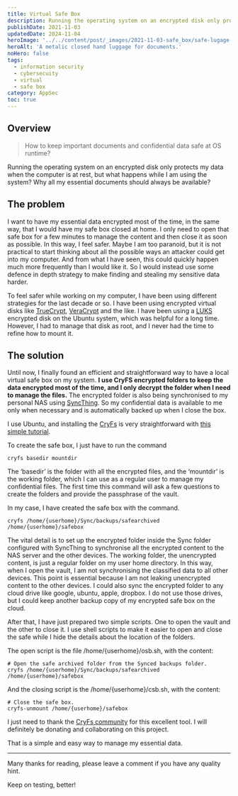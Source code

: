 ```yaml
---
title: Virtual Safe Box
description: Running the operating system on an encrypted disk only protects my data when the computer is at rest, but what happens while I am using the system? Why all my essential documents should always be available?
publishDate: 2021-11-03
updatedDate: 2024-11-04
heroImage: '../../content/post/_images/2021-11-03-safe_box/safe-lugage.jpg'
heroAlt: 'A metalic closed hand luggage for documents.'
noHero: false
tags:
  - information security
  - cybersecuity
  - virtual
  - safe box
category: AppSec
toc: true
---
```



## Overview

>How to keep important documents and confidential data safe at OS runtime?

Running the operating system on an encrypted disk only protects my data when the computer is at rest, but what happens while I am using the system? Why all my essential documents should always be available?

## The problem

I want to have my essential data encrypted most of the time, in the same way, that I would have my safe box closed at home. I only need to open that safe box for a few minutes to manage the content and then close it as soon as possible. In this way, I feel safer. Maybe I am too paranoid, but it is not practical to start thinking about all the possible ways an attacker could get into my computer. And from what I have seen, this could quickly happen much more frequently than I would like it. So I would instead use some defence in depth strategy to make finding and stealing my sensitive data harder.

To feel safer while working on my computer, I have been using different strategies for the last decade or so. I have been using encrypted virtual disks like [TrueCrypt](https://en.wikipedia.org/wiki/TrueCrypt), [VeraCrypt](https://en.wikipedia.org/wiki/VeraCrypt) and the like. I have been using a [LUKS](https://en.wikipedia.org/wiki/Linux_Unified_Key_Setup) encrypted disk on the Ubuntu system, which was helpful for a long time. However, I had to manage that disk as root, and I never had the time to refine how to mount it. 

## The solution
Until now, I finally found an efficient and straightforward way to have a local virtual safe box on my system. **I use CryFS encrypted folders to keep the data encrypted most of the time, and I only decrypt the folder when I need to manage the files.** The encrypted folder is also being synchronised to my personal NAS using [SyncThing](https://syncthing.net/). So my confidential data is available to me only when necessary and is automatically backed up when I close the box.

I use Ubuntu, and installing the [CryFs](https://github.com/cryfs/cryfs) is very straightforward with [this simple tutorial](https://www.cryfs.org/#download). 

To create the safe box, I just have to run the command

```shell
cryfs basedir mountdir
```
The ‘basedir’ is the folder with all the encrypted files, and the ‘mountdir’ is the working folder, which I can use as a regular user to manage my confidential files. The first time this command will ask a few questions to create the folders and provide the passphrase of the vault.

In my case, I have created the safe box with the command. 

```shell
cryfs /home/{userhome}/Sync/backups/safearchived /home/{userhome}/safebox
```

The vital detail is to set up the encrypted folder inside the Sync folder configured with SyncThing to synchronise all the encrypted content to the NAS server and the other devices. The working folder, the unencrypted content, is just a regular folder on my user home directory. In this way, when I open the vault, I am not synchronising the classified data to all other devices. This point is essential because I am not leaking unencrypted content to the other devices. I could also sync the encrypted folder to any cloud drive like google, ubuntu, apple, dropbox. I do not use those drives, but I could keep another backup copy of my encrypted safe box on the cloud.

After that, I have just prepared two simple scripts. One to open the vault and the other to close it. I use shell scripts to make it easier to open and close the safe while I hide the details about the location of the folders.

The open script is the file /home/{userhome}/osb.sh, with the content:

```shell
# Open the safe archived folder from the Synced backups folder.
cryfs /home/{userhome}/Sync/backups/safearchived /home/{userhome}/safebox
```

And the closing script is the /home/{userhome}/csb.sh, with the content:

```shell
# Close the safe box.
cryfs-unmount /home/{userhome}/safebox
```

I just need to thank the [CryFs community](https://github.com/cryfs/cryfs) for this excellent tool. I will definitely be donating and collaborating on this project. 

That is a simple and easy way to manage my essential data.

------
Many thanks for reading, please leave a comment if you have any quality hint.

Keep on testing, better!
